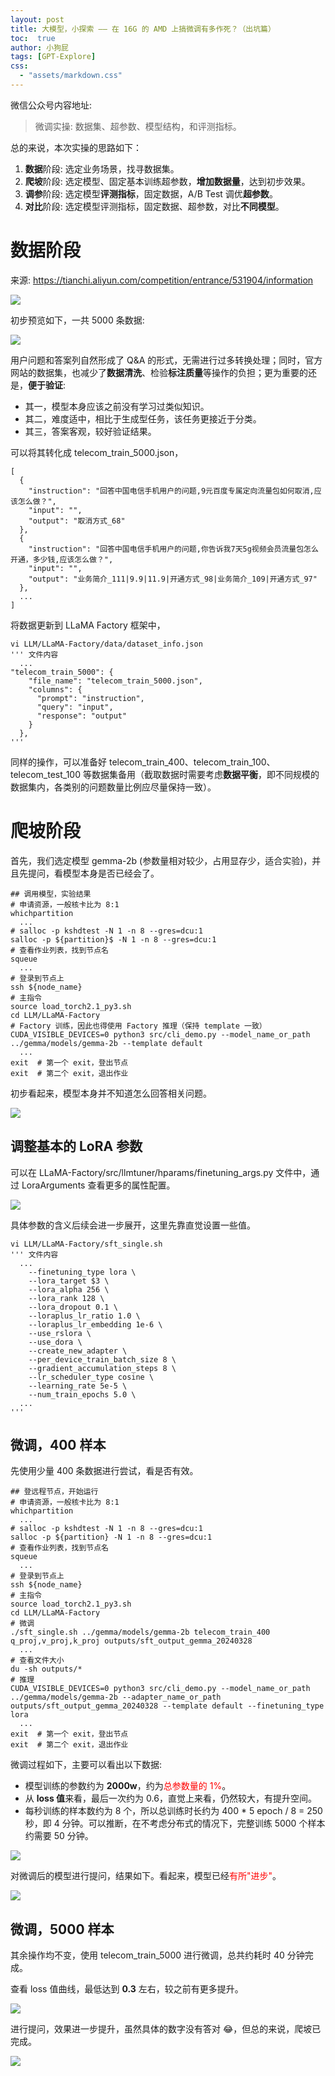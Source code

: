 ```yaml
---
layout: post
title: 大模型，小探索 —— 在 16G 的 AMD 上搞微调有多作死？（出坑篇）
toc:  true
author: 小狗屁
tags: [GPT-Explore]
css:
  - "assets/markdown.css"
---
```


微信公众号内容地址: 

> 微调实操: 数据集、超参数、模型结构，和评测指标。

总的来说，本次实操的思路如下：

1. **数据**阶段: 选定业务场景，找寻数据集。
2. **爬坡**阶段: 选定模型、固定基本训练超参数，**增加数据量**，达到初步效果。
3. **调参**阶段: 选定模型**评测指标**，固定数据，A/B Test 调优**超参数**。
4. **对比**阶段: 选定模型评测指标，固定数据、超参数，对比**不同模型**。

# 数据阶段

来源: https://tianchi.aliyun.com/competition/entrance/531904/information

![](https://files.mdnice.com/user/44560/fbeacf2f-dec4-41fc-b39a-46b463a20387.png)

初步预览如下，一共 5000 条数据:

![](https://files.mdnice.com/user/44560/1250e6ca-6f12-4c21-85d0-2fff573312dc.png)

用户问题和答案列自然形成了 Q&A 的形式，无需进行过多转换处理；同时，官方网站的数据集，也减少了**数据清洗**、检验**标注质量**等操作的负担；更为重要的还是，**便于验证**:

- 其一，模型本身应该之前没有学习过类似知识。
- 其二，难度适中，相比于生成型任务，该任务更接近于分类。
- 其三，答案客观，较好验证结果。

可以将其转化成 telecom_train_5000.json，

```
[
  {
    "instruction": "回答中国电信手机用户的问题,9元百度专属定向流量包如何取消,应该怎么做？",
    "input": "",
    "output": "取消方式_68"
  },
  {
    "instruction": "回答中国电信手机用户的问题,你告诉我7天5g视频会员流量包怎么开通，多少钱,应该怎么做？",
    "input": "",
    "output": "业务简介_111|9.9|11.9|开通方式_98|业务简介_109|开通方式_97"
  },
  ...
]
```

将数据更新到 LLaMA Factory 框架中，

```
vi LLM/LLaMA-Factory/data/dataset_info.json
''' 文件内容
  ...
"telecom_train_5000": {
    "file_name": "telecom_train_5000.json",
    "columns": {
      "prompt": "instruction",
      "query": "input",
      "response": "output"
    }
  },
'''
```

同样的操作，可以准备好 telecom_train_400、telecom_train_100、telecom_test_100 等数据集备用（截取数据时需要考虑**数据平衡**，即不同规模的数据集内，各类别的问题数量比例应尽量保持一致）。

# 爬坡阶段

首先，我们选定模型 gemma-2b (参数量相对较少，占用显存少，适合实验)，并且先提问，看模型本身是否已经会了。

```
## 调用模型，实验结果
# 申请资源，一般核卡比为 8:1
whichpartition
  ...
# salloc -p kshdtest -N 1 -n 8 --gres=dcu:1
salloc -p ${partition}$ -N 1 -n 8 --gres=dcu:1
# 查看作业列表，找到节点名
squeue
  ...
# 登录到节点上
ssh ${node_name}
# 主指令
source load_torch2.1_py3.sh
cd LLM/LLaMA-Factory
# Factory 训练，因此也得使用 Factory 推理（保持 template 一致）
CUDA_VISIBLE_DEVICES=0 python3 src/cli_demo.py --model_name_or_path ../gemma/models/gemma-2b --template default
  ...
exit  # 第一个 exit，登出节点
exit  # 第二个 exit，退出作业
```

初步看起来，模型本身并不知道怎么回答相关问题。

![](https://files.mdnice.com/user/44560/71cf5bf0-6c41-458a-b971-231804cad0c4.png)

## 调整基本的 LoRA 参数

可以在 LLaMA-Factory/src/llmtuner/hparams/finetuning_args.py 文件中，通过 LoraArguments 查看更多的属性配置。

![](https://files.mdnice.com/user/44560/343cb8ce-1138-487a-990c-0995e5f58c81.png)

具体参数的含义后续会进一步展开，这里先靠直觉设置一些值。

```
vi LLM/LLaMA-Factory/sft_single.sh
''' 文件内容
  ...
    --finetuning_type lora \
    --lora_target $3 \
    --lora_alpha 256 \
    --lora_rank 128 \
    --lora_dropout 0.1 \
    --loraplus_lr_ratio 1.0 \
    --loraplus_lr_embedding 1e-6 \
    --use_rslora \
    --use_dora \
    --create_new_adapter \
    --per_device_train_batch_size 8 \
    --gradient_accumulation_steps 8 \
    --lr_scheduler_type cosine \
    --learning_rate 5e-5 \
    --num_train_epochs 5.0 \
  ...
'''
```

## 微调，400 样本

先使用少量 400 条数据进行尝试，看是否有效。

```
## 登远程节点，开始运行
# 申请资源，一般核卡比为 8:1
whichpartition
  ...
# salloc -p kshdtest -N 1 -n 8 --gres=dcu:1
salloc -p ${partition} -N 1 -n 8 --gres=dcu:1
# 查看作业列表，找到节点名
squeue
  ...
# 登录到节点上
ssh ${node_name}
# 主指令
source load_torch2.1_py3.sh
cd LLM/LLaMA-Factory
# 微调
./sft_single.sh ../gemma/models/gemma-2b telecom_train_400 q_proj,v_proj,k_proj outputs/sft_output_gemma_20240328
  ...
# 查看文件大小
du -sh outputs/*
# 推理
CUDA_VISIBLE_DEVICES=0 python3 src/cli_demo.py --model_name_or_path ../gemma/models/gemma-2b --adapter_name_or_path outputs/sft_output_gemma_20240328 --template default --finetuning_type lora
  ...
exit  # 第一个 exit，登出节点
exit  # 第二个 exit，退出作业
```

微调过程如下，主要可以看出以下数据:

- 模型训练的参数约为 **2000w**，约为<font color='red'>总参数量的 1%</font>。
- 从 **loss 值**来看，最后一次约为 0.6，直觉上来看，仍然较大，有提升空间。
- 每秒训练的样本数约为 8 个，所以总训练时长约为 400 \* 5 epoch / 8 = 250 秒，即 4 分钟。可以推断，在不考虑分布式的情况下，完整训练 5000 个样本约需要 50 分钟。

![](https://files.mdnice.com/user/44560/a85e4288-cd4b-4c09-9764-c31207aecc23.png)

对微调后的模型进行提问，结果如下。看起来，模型已经<font color='red'>有所"进步"</font>。

![](https://files.mdnice.com/user/44560/d0128763-0977-4b83-8580-7f45fe32952f.png)

## 微调，5000 样本

其余操作均不变，使用 telecom_train_5000 进行微调，总共约耗时 40 分钟完成。

查看 loss 值曲线，最低达到 **0.3** 左右，较之前有更多提升。

![](https://files.mdnice.com/user/44560/7dbc3014-1c34-405b-9830-48c9e14ce361.png)

进行提问，效果进一步提升，虽然具体的数字没有答对 😂，但总的来说，爬坡已完成。

![](https://files.mdnice.com/user/44560/048bbbf7-062c-4072-aa9f-4c469c3572c9.png)

